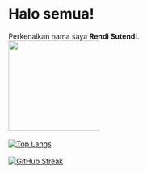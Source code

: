 # Halo semua! 
 
Perkenalkan nama saya **Rendi Sutendi**.<br>
<img height="180em" src="https://github-readme-stats-eight-theta.vercel.app/api?username=RendiS10&show_icons=true&theme=radical&border=141E61&include_all_commits=true&count_private=true"/>
<br/>
<br/>
[![Top Langs](https://github-readme-stats.vercel.app/api/top-langs/?username=RendiS10&layout=compact&theme=radical&border_color=b22222)](https://github.com/anuraghazra/github-readme-stats)
<br/>
<br/>
[![GitHub Streak](https://github-readme-streak-stats.herokuapp.com?user=RendiS10&theme=radical&border=b22222)](https://git.io/streak-stats)

  

